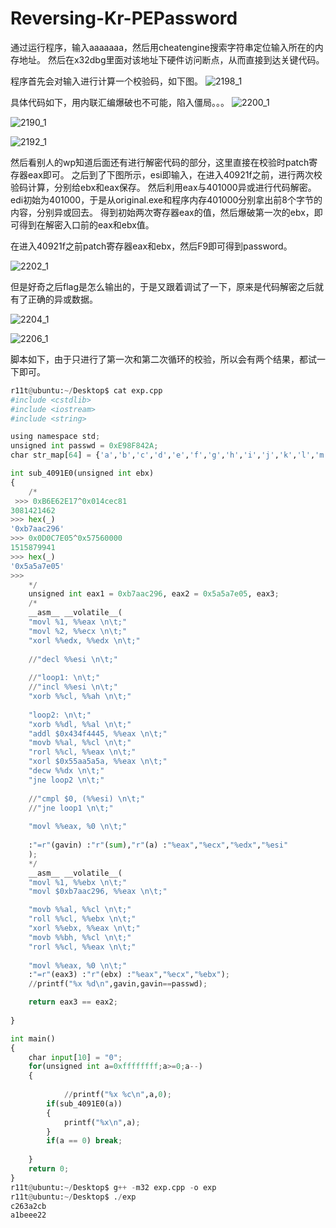 # Reversing-Kr-PEPassword

通过运行程序，输入aaaaaaa，然后用cheatengine搜索字符串定位输入所在的内存地址。
然后在x32dbg里面对该地址下硬件访问断点，从而直接到达关键代码。

程序首先会对输入进行计算一个校验码，如下图。
![2198_1](https://i.loli.net/2021/06/23/bC9lkZdjO3NGxvV.png)

具体代码如下，用内联汇编爆破也不可能，陷入僵局。。。
![2200_1](https://i.loli.net/2021/06/23/ERAmhwogtcPjYJZ.png)

![2190_1](https://i.loli.net/2021/06/23/WEtvXgCen2pNoIU.png)

![2192_1](https://i.loli.net/2021/06/23/3Emsr1Bqv8WwFaf.png)

然后看别人的wp知道后面还有进行解密代码的部分，这里直接在校验时patch寄存器eax即可。
之后到了下图所示，esi即输入，在进入40921f之前，进行两次校验码计算，分别给ebx和eax保存。
然后利用eax与401000异或进行代码解密。
edi初始为401000，于是从original.exe和程序内存401000分别拿出前8个字节的内容，分别异或回去。
得到初始两次寄存器eax的值，然后爆破第一次的ebx，即可得到在解密入口前的eax和ebx值。

在进入40921f之前patch寄存器eax和ebx，然后F9即可得到password。

![2202_1](https://i.loli.net/2021/06/23/jHaiUEeZsI7uOVQ.png)

但是好奇之后flag是怎么输出的，于是又跟着调试了一下，原来是代码解密之后就有了正确的异或数据。

![2204_1](https://i.loli.net/2021/06/23/s4LaqVSY9f1iJu2.png)

![2206_1](https://i.loli.net/2021/06/23/LXUswEcifBAgFtn.png)

脚本如下，由于只进行了第一次和第二次循环的校验，所以会有两个结果，都试一下即可。

```python
r11t@ubuntu:~/Desktop$ cat exp.cpp
#include <cstdlib>
#include <iostream>
#include <string>

using namespace std;
unsigned int passwd = 0xE98F842A;
char str_map[64] = {'a','b','c','d','e','f','g','h','i','j','k','l','m','n','o','p','q','r','s','t','u','v','w','x','y','z','0','1','2','3','4','5','6','7','8','9','A','B','C','D','E','F','G','H','I','J','K','L','M','N','O','P','Q','R','S','T','U','V','W','X','Y','Z'};

int sub_4091E0(unsigned int ebx)
{
    /*
 >>> 0xB6E62E17^0x014cec81
3081421462
>>> hex(_)
'0xb7aac296'
>>> 0x0D0C7E05^0x57560000
1515879941
>>> hex(_)
'0x5a5a7e05'
>>> 
    */
	unsigned int eax1 = 0xb7aac296, eax2 = 0x5a5a7e05, eax3;
	/*
	__asm__ __volatile__(
	"movl %1, %%eax \n\t;"
	"movl %2, %%ecx \n\t;"
	"xorl %%edx, %%edx \n\t;"
	
	//"decl %%esi \n\t;"
	
	//"loop1: \n\t;"
	//"incl %%esi \n\t;"
	"xorb %%cl, %%ah \n\t;"
	
	"loop2: \n\t;"
	"xorb %%dl, %%al \n\t;"
	"addl $0x434f4445, %%eax \n\t;"
	"movb %%al, %%cl \n\t;"
	"rorl %%cl, %%eax \n\t;"
	"xorl $0x55aa5a5a, %%eax \n\t;"
	"decw %%dx \n\t;"
	"jne loop2 \n\t;"
	
	//"cmpl $0, (%%esi) \n\t;"
	//"jne loop1 \n\t;"
	
	"movl %%eax, %0 \n\t;"
	
	:"=r"(gavin) :"r"(sum),"r"(a) :"%eax","%ecx","%edx","%esi"
	);
	*/
	__asm__ __volatile__(
	"movl %1, %%ebx \n\t;"
	"movl $0xb7aac296, %%eax \n\t;"

	"movb %%al, %%cl \n\t;"
	"roll %%cl, %%ebx \n\t;"
	"xorl %%ebx, %%eax \n\t;"
	"movb %%bh, %%cl \n\t;"
	"rorl %%cl, %%eax \n\t;"
	
	"movl %%eax, %0 \n\t;"
	:"=r"(eax3) :"r"(ebx) :"%eax","%ecx","%ebx");
	//printf("%x %d\n",gavin,gavin==passwd);

	return eax3 == eax2;
	
}

int main()
{
	char input[10] = "0";
	for(unsigned int a=0xffffffff;a>=0;a--)
	{
		
			//printf("%x %c\n",a,0);
		if(sub_4091E0(a))
		{
			printf("%x\n",a);
		}
		if(a == 0) break;
		
	}
	return 0;
}
r11t@ubuntu:~/Desktop$ g++ -m32 exp.cpp -o exp
r11t@ubuntu:~/Desktop$ ./exp 
c263a2cb
a1beee22

```
